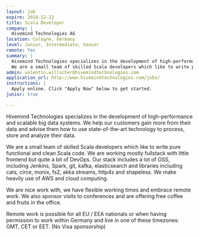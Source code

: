 ```yaml
---
layout: job
expire: 2018-12-22
title: Scala Developer
company: |
  Hivemind Technologies AG
location: Cologne, Germany
level: Junior, Intermediate, Senior
remote: Yes
summary: |
  Hivemind Technologies specializes in the development of high-performance and scalable big data systems. We help our customers gain more from their data and advise them how to use state-of-the-art technology to process, store and analyze their data.
  We are a small team of skilled Scala developers which like to write pure functional and clean Scala code. We are working mostly fullstack with little frontend but quite a bit of DevOps.
admin: valentin.willscher@hivemindtechnologies.com
application_url: http://www.hivemindtechnologies.com/jobs/
instructions: |
  Apply online. Click "Apply Now" below to get started.
junior: true

---
```


<!-- break -->

Hivemind Technologies specializes in the development of high-performance and scalable big data systems. We help our customers gain more from their data and advise them how to use state-of-the-art technology to process, store and analyze their data.

We are a small team of skilled Scala developers which like to write pure functional and clean Scala code. We are working mostly fullstack with little frontend but quite a bit of DevOps. Our stack includes a lot of OSS, including Jenkins, Spark, git, kafka, elasticsearch and libraries including cats, circe, monix, fs2, akka streams, http4s and shapeless. We make heavily use of AWS and cloud computing.

We are nice work with, we have flexible working times and embrace remote work. We also sponsor visits to conferences and are offering free coffee and fruits in the office.

Remote work is possible for all EU / EEA nationals or when having permission to work within Germany and live in one of these timezones: GMT, CET or EET. (No Visa sponsorship)
